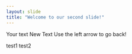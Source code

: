 ```yaml
---
layout: slide
title: "Welcome to our second slide!"
---
```

Your text New Text
Use the left arrow to go back!

test1
test2